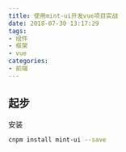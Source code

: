 ```yaml
---
title: 使用mint-ui开发vue项目实战
date: 2018-07-30 13:17:29
tags:
- 组件
- 框架
- vue
categories:
- 前端
---
```


## 起步

安装
```bash
cnpm install mint-ui --save
```



